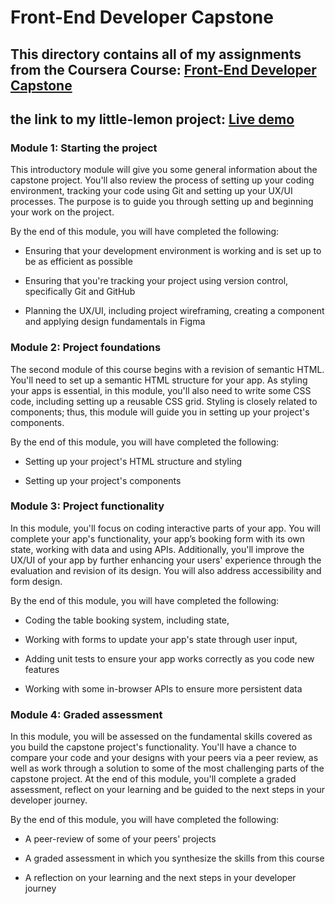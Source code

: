 # Front-End Developer Capstone

## This directory contains all of my assignments from the Coursera Course: [Front-End Developer Capstone](https://www.coursera.org/learn/meta-front-end-developer-capstone)

## the link to my little-lemon project: [Live demo](https://course-8-front-end-developer-capstone-xlbz.vercel.app/)

### Module 1: Starting the project 
 This introductory module will give you some general information about the capstone project. You'll also review the process of setting up your coding environment, tracking your code using Git and setting up your UX/UI processes. The purpose is to guide you through setting up and beginning your work on the project.

 By the end of this module, you will have completed the following:

 - Ensuring that your development environment is working and is set up to be as efficient as possible

 - Ensuring that you're tracking your project using version control, specifically Git and GitHub

 - Planning the UX/UI, including project wireframing, creating a component and applying design fundamentals in Figma

### Module 2: Project foundations
 The second module of this course begins with a revision of semantic HTML. You'll need to set up a semantic HTML structure for your app. As styling your apps is essential, in this module, you'll also need to write some CSS code, including setting up a reusable CSS grid. Styling is closely related to components; thus, this module will guide you in setting up your project's components.

 By the end of this module, you will have completed the following:

 - Setting up your project's HTML structure and styling

 - Setting up your project's components

### Module 3: Project functionality
 In this module, you'll focus on coding interactive parts of your app. You will complete your app's functionality, your app’s booking form with its own state, working with data and using APIs. Additionally, you'll improve the UX/UI of your app by further enhancing your users' experience through the evaluation and revision of its design. You will also address accessibility and form design.

 By the end of this module, you will have completed the following:

 - Coding the table booking system, including state,

 - Working with forms to update your app's state through user input,

 - Adding unit tests to ensure your app works correctly as you code new features 

 - Working with some in-browser APIs to ensure more persistent data

### Module 4: Graded assessment
 In this module, you will be assessed on the fundamental skills covered as you build the capstone project's functionality. You'll have a chance to compare your code and your designs with your peers via a peer review, as well as work through a solution to some of the most challenging parts of the capstone project. At the end of this module, you'll complete a graded assessment, reflect on your learning and be guided to the next steps in your developer journey.

By the end of this module, you will have completed the following:

 - A peer-review of some of your peers' projects

 - A graded assessment in which you synthesize the skills from this course

 - A reflection on your learning and the next steps in your developer journey

